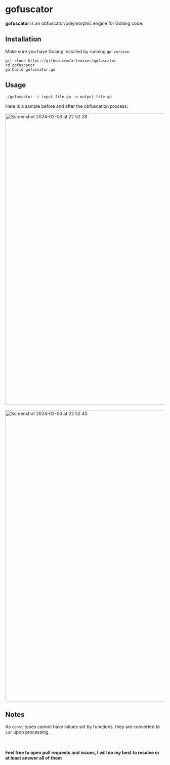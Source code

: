 # gofuscator
**gofuscator** is an obfuscator/polymorphic engine for Golang code. 


## Installation
Make sure you have Golang installed by running ```go version```
```
git clone https://github.com/artemixer/gofuscator
cd gofuscator
go build gofuscator.go
```
  
## Usage
```
./gofuscator -i input_file.go -o output_file.go
```
Here is a sample before and after the obfuscation process:

<img width="922" alt="Screenshot 2024-02-06 at 22 52 28" src="https://github.com/artemixer/gofuscator/assets/109953672/3e45c7a4-fb37-42c1-9bf2-433f1af9d26c">
<br/>
<br/>

<img width="921" alt="Screenshot 2024-02-06 at 22 52 40" src="https://github.com/artemixer/gofuscator/assets/109953672/8458afc2-fc29-45de-b590-7b3a665e3f96">

## Notes
As ```const``` types cannot have values set by functions, they are converted to ```var``` upon processing.


<br/>
<br/>
<b>Feel free to open pull requests and issues, I will do my best to resolve or at least answer all of them</b>
